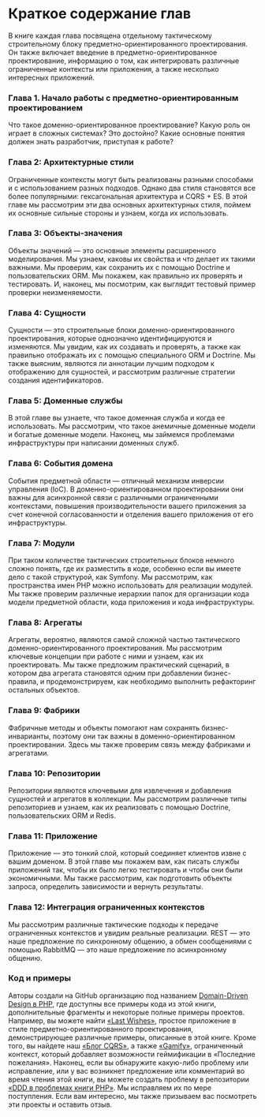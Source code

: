 Краткое содержание глав
==
В книге каждая глава посвящена отдельному тактическому строительному блоку предметно-ориентированного проектирования. 
Он также включает введение в предметно-ориентированное проектирование, информацию о том, 
как интегрировать различные ограниченные контексты или приложения, а также несколько интересных приложений.

### Глава 1. Начало работы с предметно-ориентированным проектированием
Что такое доменно-ориентированное проектирование? Какую роль он играет в сложных системах? 
Это достойно? Какие основные понятия должен знать разработчик, приступая к работе?

### Глава 2: Архитектурные стили
Ограниченные контексты могут быть реализованы разными способами и с использованием разных подходов. 
Однако два стиля становятся все более популярными: гексагональная архитектура и CQRS + ES.
В этой главе мы рассмотрим эти два основных архитектурных стиля, 
поймем их основные сильные стороны и узнаем, когда их использовать.

### Глава 3: Объекты-значения
Объекты значений — это основные элементы расширенного моделирования. 
Мы узнаем, каковы их свойства и что делает их такими важными. 
Мы проверим, как сохранить их с помощью Doctrine и пользовательских ORM. 
Мы покажем, как правильно их проверять и тестировать. 
И, наконец, мы посмотрим, как выглядит тестовый пример проверки неизменяемости.

### Глава 4: Сущности
Сущности — это строительные блоки доменно-ориентированного проектирования, 
которые однозначно идентифицируются и изменяются. Мы увидим, как их создавать и проверять, 
а также как правильно отображать их с помощью специального ORM и Doctrine. 
Мы также выясним, являются ли аннотации лучшим подходом к отображению для сущностей, 
и рассмотрим различные стратегии создания идентификаторов.

### Глава 5: Доменные службы
В этой главе вы узнаете, что такое доменная служба и когда ее использовать. 
Мы рассмотрим, что такое анемичные доменные модели и богатые доменные модели. 
Наконец, мы займемся проблемами инфраструктуры при написании доменных служб.

### Глава 6: События домена
События предметной области — отличный механизм инверсии управления (IoC). 
В доменно-ориентированном проектировании они важны для асинхронной связи с различными ограниченными контекстами, 
повышения производительности вашего приложения за счет конечной согласованности 
и отделения вашего приложения от его инфраструктуры.

### Глава 7: Модули
При таком количестве тактических строительных блоков немного сложно понять, где их разместить в коде, 
особенно если вы имеете дело с такой структурой, как Symfony. 
Мы рассмотрим, как пространства имен PHP можно использовать для реализации модулей. 
Мы также проверим различные иерархии папок для организации кода модели предметной области, 
кода приложения и кода инфраструктуры.

### Глава 8: Агрегаты
Агрегаты, вероятно, являются самой сложной частью тактического доменно-ориентированного проектирования. 
Мы рассмотрим ключевые концепции при работе с ними и узнаем, как их проектировать. 
Мы также предложим практический сценарий, в котором два агрегата становятся одним при добавлении бизнес-правила, 
и продемонстрируем, как необходимо выполнить рефакторинг остальных объектов.

### Глава 9: Фабрики
Фабричные методы и объекты помогают нам сохранять бизнес-инварианты,
поэтому они так важны в доменно-ориентированном проектировании. 
Здесь мы также проверим связь между фабриками и агрегатами.

### Глава 10: Репозитории
Репозитории являются ключевыми для извлечения и добавления сущностей и агрегатов в коллекции.
Мы рассмотрим различные типы репозиториев и узнаем, как их реализовать с помощью Doctrine, пользовательских ORM и Redis.

### Глава 11: Приложение
Приложение — это тонкий слой, который соединяет клиентов извне с вашим доменом. 
В этой главе мы покажем вам, как писать службы приложений так, чтобы их было легко тестировать 
и чтобы они были экономичными. Мы также рассмотрим, как подготовить объекты запроса, 
определить зависимости и вернуть результаты.

### Глава 12: Интеграция ограниченных контекстов
Мы рассмотрим различные тактические подходы к передаче ограниченных контекстов и увидим реальные реализации. 
REST — это наше предложение по синхронному общению, 
а обмен сообщениями с помощью RabbitMQ — это наше предложение по асинхронному общению.

### Код и примеры
Авторы создали на GitHub организацию под названием [Domain-Driven Design в PHP](https://github.com/dddshelf/), 
где доступны все примеры кода из этой книги, дополнительные фрагменты и некоторые полные примеры проектов. 
Например, вы можете найти [«Last Wishes»](https://github.com/dddshelf/last-wishes), 
простое приложение в стиле предметно-ориентированного проектирования, 
демонстрирующее различные примеры, описанные в этой книге. 
Кроме того, вы найдете наш [«Блог CQRS»](https://github.com/dddshelf/blog-cqrs), 
а также [«Gamify»](https://github.com/dddshelf/last-wishes-gamify), 
ограниченный контекст, который добавляет возможности геймификации в «Последние пожелания».
Наконец, если вы обнаружите какую-либо проблему или исправление, или у вас возникнет предложение или комментарий 
во время чтения этой книги, вы можете создать проблему в репозитории [«DDD в проблемах книги PHP»](https://github.com/dddshelf/ddd-in-php-book-issues). 
Мы исправляем их по мере поступления. 
Если вам интересно, мы также призываем вас посмотреть эти проекты и оставить отзыв.


